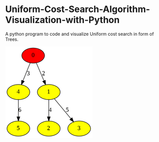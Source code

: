 # Uniform-Cost-Search-Algorithm-Visualization-with-Python

A python program to code and visualize Uniform cost search in form of Trees.

<img src='https://github.com/undefinedzack/Uniform-Cost-Search-Algorithm-Visualization-with-Python/blob/master/GiF.gif' />
